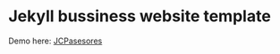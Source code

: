 # Jekyll bussiness website template
Demo here: [JCPasesores](https://jcpasesores.es/ "JCPasesores Homepage")
